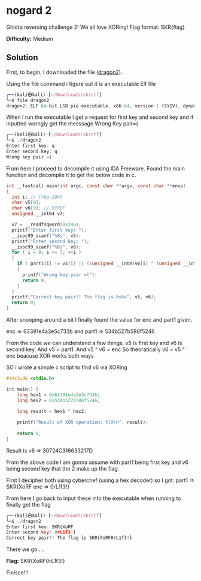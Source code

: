 # nogard 2

Ghidra reversing challenge 2!
We all love XORing!
Flag format: SKR{flag}

**Difficulty:** Medium

## Solution

First, to begin, I downloaded the file ([dragon2](dragon2)).

Using the file command i figure out it is an executable Elf file

```js
┌──(kali㉿kali)-[~/Downloads/skrctf]
└─$ file dragon2          
dragon2: ELF 64-bit LSB pie executable, x86-64, version 1 (SYSV), dynamically linked, interpreter /lib64/ld-linux-x86-64.so.2, BuildID[sha1]=5803501b6c4a0c85e156a5edac1b465ebf12423a, for GNU/Linux 3.2.0, not stripped

```

When I run the executable I get a request for first key and second key and if inputted worngly get the messsage Wrong Key pair=(

```js
┌──(kali㉿kali)-[~/Downloads/skrctf]
└─$ ./dragon2
Enter first key: q
Enter second key: q
Wrong key pair =( 
  ```


From here I proceed to decompile it using IDA Freeware. Found the main function and decompile it to get the below code in c.


```c
int __fastcall main(int argc, const char **argv, const char **envp)
{
  int i; // [rbp-20h]
  char v5[9]; 
  char v6[9]; // BYREF
  unsigned __int64 v7; 

  v7 = __readfsqword(0x28u);
  printf("Enter first key: ");
  __isoc99_scanf("%8s", v5);
  printf("Enter second key: ");
  __isoc99_scanf("%8s", v6);
  for ( i = 0; i <= 7; ++i )
  {
    if ( part1[i] != v5[i] || ((unsigned __int8)v6[i] ^ (unsigned __int8)v5[i]) != enc[i] )
    {
      printf("Wrong key pair =(");
      return 0;
    }
  }
  printf("Correct key pair!! The flag is %s%s", v5, v6);
  return 0;
}
```

After snooping around a bit I finally found the value for enc and part1 given.

enc => 63391e4a3e5c733b and
part1 => 534b527b586f5246

From the code we can understand a few things.
v5 is first key and v6 is second key. 
And v5 = part1. 
And v5 ^ v6 = enc
So theoratically v6 = v5 ^ enc beacuse XOR works both ways

SO I wrote a simple c script to find v6 via XORing

```c
#include <stdio.h>

int main() {
    long hex1 = 0x63391e4a3e5c733b;  
    long hex2 = 0x534b527b586f5246;  

    long result = hex1 ^ hex2;
    
    printf("Result of XOR operation: %lX\n", result); 
    
    return 0;
}
```

Result is v6 => 30724C316633217D

From the above code I am gonna assume with part1 being first key and v6 being second key that the 2 make up the flag.

First I decipher both using cyberchef (using a hex decoder) so I got:
part1 => SKR{XoRF
enc => 0rL1f3!}

From here I go back to input these into the executable when running to finally get the flag

```js
┌──(kali㉿kali)-[~/Downloads/skrctf]
└─$ ./dragon2
Enter first key: SKR{XoRF
Enter second key: 0rL1f3!}
Correct key pair!! The flag is SKR{XoRF0rL1f3!}  
```

There we go.....


**Flag:** SKR{XoRF0rL1f3!} 


Finisce!!!
